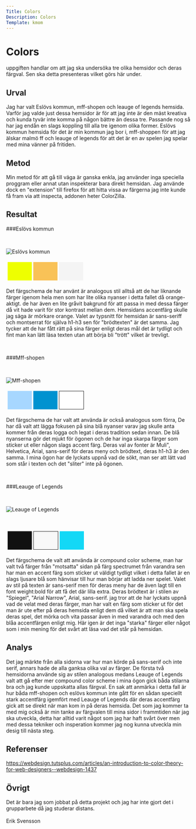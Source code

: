 ```yaml
---
Title: Colors
Description: Colors
Template: kmom
---
```



Colors
=======================

uppgiften handlar om att jag ska undersöka tre olika hemsidor och deras färgval. Sen ska detta presenteras vilket görs här under.

Urval
-----------------------

Jag har valt Eslövs kommun, mff-shopen och leauge of legends hemsida. Varför jag valde just dessa hemsidor är för att jag inte är den mäst kreativa och kunda tyvär inte komma på någon bättre än dessa tre. Passande nog så har jag endån en slags koppling till alla tre igenom olika former. Eslövs kommun hemsida för det är min kommun jag bor i, mff-shoppen för att jag älskar malmö ff och leauge of legends för att det är en av spelen jag spelar med mina vänner på fritiden.

Metod
-----------------------

Min metod för att gå till väga är ganska enkla, jag använder inga speciella proggram eller annat utan inspekterar bara direkt hemsidan. Jag använde dock en "extension" till firefox för att hitta vissa av färgerna jag inte kunde få fram via att inspecta, addonen heter ColorZilla. 

Resultat
-----------------------

###Eslövs kommun

<br>

![Eslövs kommun](%assets_url%/img/eslovskommun1.png)

<table style="border-spacing: 4px; border-collapse: separate">
<tr>
<td style="height: 50px; width: 50px; background-color: #ef0">
<td style="height: 50px; width: 50px; background-color: #f9c257;">
<td style="height: 50px; width: 50px; background-color: #f4f4f4 ">
</tr>
</table>

Det färgschema de har använt är analogous stil alltså att de har liknande färger igenom hela men som har lite olika nyanser i detta fallet då orange-aktigt.
de har även en lite gråvit bakgrund för att passa in med dessa färger då vit hade varit för stor kontrast mellan dem. Hemsidans accentfärg skulle jag säga är mörkare orange. Valet av typsnitt för hemsidan är sans-seriff och montserrat för själva h1-h3 sen för "brödtexten" är det samma. Jag tycker att de har fått rätt på sina färger enligt deras mål det är tydligt och fint man kan lätt läsa texten utan att börja bli "trött" vilket är trevligt.

<br>

###Mff-shopen

<br>

![Mff-shopen](%assets_url%/img/mff-shopen1.png)

<table style="border-spacing: 4px; border-collapse: separate">
<tr>
<td style="height: 50px; width: 50px; background-color: #A7D7FF">
<td style="height: 50px; width: 50px; background-color: #0092D0;">
<td style="height: 50px; width: 50px; background-color: white; border: 1px solid;">
</tr>
</table>


Det färgschema de har valt att använda är också analogous som förra, De har då valt att lägga fokusen på sina blå nyanser varav jag skulle anta kommer från deras logga och legat i deras tradition sedan innan. De blå nyanserna gör det mjukt för ögonen och de har inga skarpa färger som sticker ut eller någon slags accent färg.
Deras val av fonter är Muli", Helvetica, Arial, sans-serif för deras meny och brödtext, deras h1-h3 är den samma. I mina ögon har de lyckats uppnå vad de sökt, man ser att lätt vad som står i texten och det "sliter" inte på ögonen. 

<br>

###Leauge of Legends

<br>

![Leauge of Legends](%assets_url%/img/lol1.png)

<br>

<table style="border-spacing: 4px; border-collapse: separate">
<tr>
<td style="height: 50px; width: 50px; background-color: #111111">
<td style="height: 50px; width: 50px; background-color: #F8F8F8; border: 1px solid;">
<td style="height: 50px; width: 50px; background-color: #13D8F6;">
</tr>
</table>

Det färgschema de valt att använda är compound color scheme, man har valt två färger från "motsatta" sidan på färg spectrumet från varandra sen har man en accent färg som sticker ut väldigt tydligt vilket i detta fallet är en slags ljusare blå som hänvisar till hur man börjar att ladda ner spelet. Valet av stil på texten är sans-serif men för deras meny har de även lagt till en font weight:bold för att få det där lilla extra. Deras brödtext är i stilen av "Spiegel", "Arial Narrow", Arial, sans-serif. jag tror att de har lyckats uppnå vad de velat med deras färger, man har valt en färg som sticker ut för det man är ute efter på deras hemsida enligt dem då vilket är att man ska spela deras spel, det mörka och vita passar även in med varandra och med den blåa accentfärgen enligt mig. Här igen är det inga "starka" färger eller något som i min mening för det svårt att läsa vad det står på hemsidan.


Analys
-----------------------

Det jag märkte från alla sidorna var hur man körde på sans-serif och inte serif, annars hade de alla ganksa olika val av färger. De första två hemsidorna använde sig av stilen analogous medans Leauge of Legends valt att gå efter mer compound color scheme i mina ögon gick båda stilarna bra och jag kunde uppskatta allas färgval. En sak att anmärka i detta fall är hur båda mff-shopen och eslövs kommun inte gått för en sådan speciellt stark accentfärg igemfört med Leauge of Legends där deras accentfärg gick att se direkt när man kom in på deras hemsida. Det som jag kommer ta med mig också är min tanke av färgvalen till mina sidor i frammtiden när jag ska utveckla, detta har alltid varit något som jag har haft svårt över men med dessa tekniker och insperation kommer jag nog kunna utveckla min desig till nästa steg. 

Referenser
-----------------------

https://webdesign.tutsplus.com/articles/an-introduction-to-color-theory-for-web-designers--webdesign-1437

Övrigt
-----------------------

Det är bara jag som jobbat på detta projekt och jag har inte gjort det i grupparbete då jag studerar distans.
<br>    
Erik Svensson
